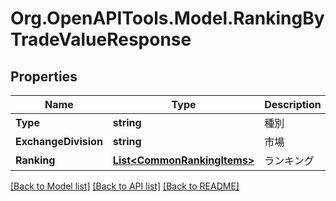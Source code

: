 # Org.OpenAPITools.Model.RankingByTradeValueResponse
## Properties

Name | Type | Description | Notes
------------ | ------------- | ------------- | -------------
**Type** | **string** | 種別 | [optional] 
**ExchangeDivision** | **string** | 市場 | [optional] 
**Ranking** | [**List&lt;CommonRankingItems&gt;**](CommonRankingItems.md) | ランキング | [optional] 

[[Back to Model list]](../README.md#documentation-for-models) [[Back to API list]](../README.md#documentation-for-api-endpoints) [[Back to README]](../README.md)

